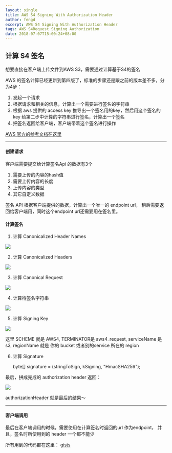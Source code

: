 ```yaml
---
layout: single
title: AWS S4 Signing With Authorization Header
author: fengd
excerpt: AWS S4 Signing With Authorization Header
tags: AWS S4Request Signing Authorization
date: 2018-07-07T15:00:24+08:00
---
```




## 计算 S4 签名

想要直接在客户端上传文件到AWS S3，需要通过计算基于S4的签名

AWS 的签名计算已经更新到第四版了，标准的步骤还是跟之前的版本差不多，分为4步：

1.  发起一个请求
1.  根据请求和相关的信息，计算出一个需要进行签名的字符串
1.  根据 aws 提供的 access key 推导出一个签名用的key，然后用这个签名的key 给第二步中计算的字符串进行签名，计算出一个签名
1.  把签名返回给客户端，客户端带着这个签名进行操作

[AWS
官方的参考文档在这里](https://docs.aws.amazon.com/general/latest/gr/signature-version-4.html)

*****

#### 创建请求

客户端需要提交给计算签名Api 的数据有3个

1.  需要上传的内容的hash值
1.  需要上传内容的长度
1.  上传内容的类型
1.  其它自定义数据

签名 API 根据客户端提供的数据，计算出一个唯一的 endpoint url， 稍后需要返回给客户端用，同时这个endpoint url还需要用在签名里。

#### 计算签名

1.  计算 Canonicalized Header Names

![](https://cdn-images-1.medium.com/max/1600/1*XGhOOWr2NJidO3EinTdb1g.png)

2. 计算 Canonicalized Headers

![](https://cdn-images-1.medium.com/max/2000/1*uP31LFBqE1hV3AxMyKCHKw.png)

3. 计算 Canonical Request

![](https://cdn-images-1.medium.com/max/1600/1*tM8i5zHplSHNoIPePbLzOg.png)

4. 计算待签名字符串

![](https://cdn-images-1.medium.com/max/2000/1*lf5SDGh1Cfa3X_0Q04gYiw.png)

5. 计算 Signing Key

![](https://cdn-images-1.medium.com/max/1600/1*Ms18UI2werMOaRQtNSo4dQ.png)

这里 SCHEME 就是 AWS4, TERMINATOR是 aws4_request, serviceName 是 s3, regionName 就是 你的
bucket 或者别的service 所在的 region

6. 计算 Signature

    byte[] signature = 
    (stringToSign, kSigning, "HmacSHA256");

最后，拼成完成的 authorization header 返回：

![](https://cdn-images-1.medium.com/max/1600/1*wclU8vz3mMJrCRbBQRk4Ng.png)

authorizationHeader 就是最后的结果～

*****

#### 客户端调用

最后在客户端调用的时候，需要使用在计算签名时返回的url 作为endpoint， 并且，签名时所使用到的 header 一个都不能少

所有用到的代码都在这里：
[gists](https://gist.github.com/jun1st/b5b1f0b0bac37e30f279659a6f091fca)
